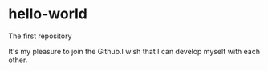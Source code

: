 # hello-world
The first repository

It's my pleasure to join the Github.I wish that I can develop myself with each other.
